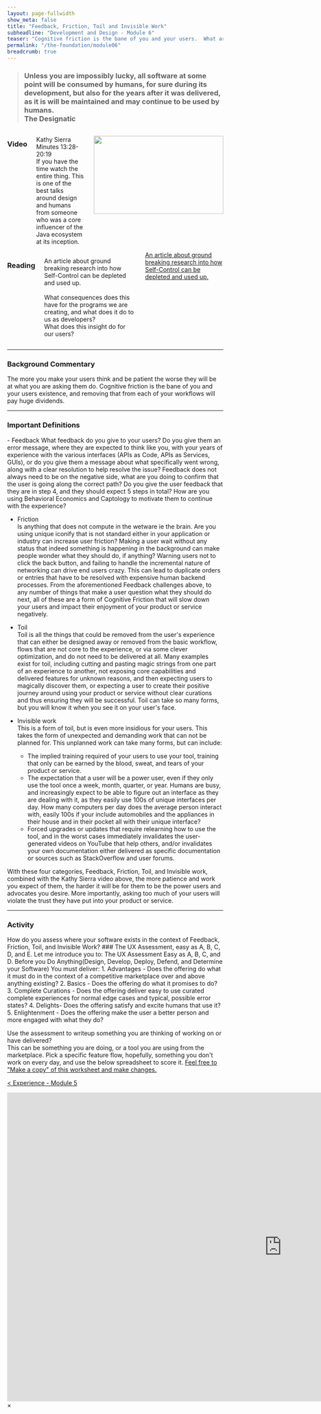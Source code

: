 ```yaml
---
layout: page-fullwidth
show_meta: false
title: "Feedback, Friction, Toil and Invisible Work"
subheadline: "Development and Design - Module 6"
teaser: "Cognitive friction is the bane of you and your users.  What are you doing to plan for it to go away?"
permalink: "/the-foundation/module06"
breadcrumb: true
---
```

> <h3>Unless you are impossibly lucky, all software at some point will be consumed by humans, for sure during its development, but also for the years after it was delivered, as it is will be maintained and may continue to be used by humans. <br>  
> The Designatic</h3>

<div class="row">
<div class="large-6 columns">
<h3>Video</h3>
<p> 
   Kathy Sierra Minutes 13:28-20:19<br>
   If you have the time watch the entire thing.  This is one of the best talks around design and humans from someone who was a core influencer of the Java ecosystem at its inception.
</p>
<p>
   <a href="#" data-reveal-id="videoModal"><img src="http://i3.ytimg.com/vi/3fpHYm6kTik/hqdefault.jpg" width="302" height="182" alt=""/></a>
</p> 

</div>
   

<div class="large-6 columns">
<h3>Reading</h3>
   <p>An article about ground breaking research into how Self-Control can be depleted and used up.<br><br>
   What consequences does this have for the programs we are creating, and what does it do to us as developers?<br>  
What does this insight do for our users?</p>  
   <a class="radius button small" href="https://www.theatlantic.com/health/archive/2012/04/the-chocolate-and-radish-experiment-that-birthed-the-modern-conception-of-willpower/255544/" target="_blank">An article about ground breaking research into how Self-Control can be depleted and used up.</a>
</div>
</div>

<hr> 

<h3>Background Commentary</h3>
 The more you make your users think and be patient the worse they will be at what you are asking them do.  Cognitive friction is the bane of you and your users existence, and removing that from each of your workflows will pay huge dividends.

<hr> 

<h3>Important Definitions</h3>  
- Feedback  
   What feedback do you give to your users?  Do you give them an error message, where they are expected to think like you, with your years of experience with the various interfaces (APIs as Code, APIs as Services, GUIs), or do you give them a message about what specifically went wrong, along with a clear resolution to help resolve the issue?  Feedback does not always need to be on the negative side, what are you doing to confirm that the user is going along the correct path?  Do you give the user feedback that they are in step 4, and they should expect 5 steps in total?  How are you using Behavioral Economics and Captology to motivate them to continue with the experience?  

 - Friction  
   Is anything that does not compute in the wetware ie the brain.  Are you using unique iconify that is not standard either in your application or industry can increase user friction?  Making a user wait without any status that indeed something is happening in the background can make people wonder what they should do, if anything?  Warning users not to click the back button, and failing to handle the incremental nature of networking can drive end users crazy.  This can lead to duplicate orders or entries that have to be resolved with expensive human backend processes.  From the aforementioned Feedback challenges above, to any number of things that make a user question what they should do next, all of these are a form of Cognitive Friction that will slow down your users and impact their enjoyment of your product or service negatively.

 - Toil  
   Toil is all the things that could be removed from the user's experience that can either be designed away or removed from the basic workflow, flows that are not core to the experience, or via some clever optimization, and do not need to be delivered at all.  Many examples exist for toil, including cutting and pasting magic strings from one part of an experience to another, not exposing core capabilities and delivered features for unknown reasons, and then expecting users to magically discover them, or  expecting a user to create their positive journey around using your product or service without clear curations and thus ensuring they will be successful.  Toil can take so many forms, but you will know it when you see it on your user's face.

 - Invisible work  
   This is a form of toil, but is even more insidious for your users.  This takes the form of unexpected and demanding work that can not be planned for.  This unplanned work can take many forms, but can include:  
   - The implied training required of your users to use your tool, training that only can be earned by the blood, sweat, and tears of your product or service.
   - The expectation that a user will be a power user, even if they only use the tool once a week, month, quarter, or year.  Humans are busy, and increasingly expect to be able to figure out an interface as they are dealing with it, as they easily use 100s of unique interfaces per day.  How many computers per day does the average person interact with, easily 100s if your include automobiles and the appliances in their house and in their pocket all with their unique interface?
   - Forced upgrades or updates that require relearning how to use the tool, and in the worst cases immediately invalidates the user-generated videos on YouTube that help others, and/or invalidates your own documentation either delivered as specific documentation or sources such as StackOverflow and user forums.

With these four categories, Feedback, Friction, Toil, and Invisible work, combined with the Kathy Sierra video above, the more patience and work you expect of them, the harder it will be for them to be the power users and advocates you desire.  More importantly, asking too much of your users will violate the trust they have put into your product or service.

<hr> 
<h3>Activity</h3>
How do you assess where your software exists in the context of Feedback, Friction, Toil, and Invisible  Work?
### The UX Assessment, easy as A, B, C, D, and E.
Let me introduce you to:  
The UX Assessment
Easy as A, B, C, and D. 
Before you Do Anything(Design, Develop, Deploy, Defend, and Determine your Software)
You must deliver:
1. Advantages -  Does the offering do what it must do in the context of a competitive marketplace over and above anything existing?
2. Basics - Does the offering do what it promises to do? 
3. Complete Curations - Does the offering deliver easy to use curated complete experiences for normal edge cases and typical, possible error states?
4. Delights- Does the offering satisfy and excite humans that use it?
5. Enlightenment - Does the offering make the user a better person and more engaged with what they do?    

Use the assessment to writeup something you are thinking of working on or have delivered?  
This can be something you are doing, or a tool you are using from the marketplace.
   Pick a specific feature flow, hopefully, something you don't work on every day, and use the below spreadsheet to score it.
   <a href="https://docs.google.com/document/d/1PL0is4_nGjOYL9kv-mz2y6YrY1UwyyW9yeCuo2OmMSU/edit?usp=sharing" target="_blank">Feel free to "Make a copy" of this worksheet and make changes.</a>  


<a class="radius button small" href="{{ site.url }}{{ site.baseurl }}/the-foundation/module05">< Experience - Module 5</a>


<div id="videoModal" class="reveal-modal large" data-reveal="">
  <div class="flex-video widescreen vimeo" style="display: block;">
    <iframe width="1280" height="720" src="https://www.youtube.com/embed/3fpHYm6kTik?start=808" frameborder="0" allowfullscreen></iframe>
  </div>
  <a class="close-reveal-modal">&#215;</a>
</div>
